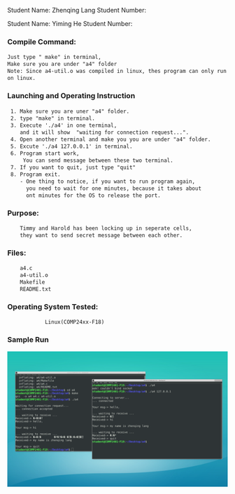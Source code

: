 
Student Name: Zhenqing Lang
Student Number: 

Student Name: Yiming He
Student Number: 

### Compile Command:
    Just type " make" in terminal,
    Make sure you are under "a4" folder
    Note: Since a4-util.o was compiled in linux, thes program can only run on linux.

### Launching and Operating Instruction

     1. Make sure you are uner "a4" folder.
     2. type "make" in terminal.
     3. Execute './a4' in one terminal, 
        and it will show  "waiting for connection request...".
     4. Open another terminal and make you you are under "a4" folder.
     5. Excute './a4 127.0.0.1' in terminal.
     6. Program start work,
         You can send message between these two terminal.
     7. If you want to quit, just type "quit"
     8. Program exit.
        - One thing to notice, if you want to run program again, 
          you need to wait for one minutes, because it takes about
          ont minutes for the OS to release the port.
          
      
### Purpose: 
        Timmy and Harold has been locking up in seperate cells,
        they want to send secret message between each other.

### Files:
        a4.c
        a4-util.o
        Makefile
        README.txt

### Operating System Tested:
                Linux(COMP24xx-F18)

### Sample Run
![alt text](sampleRun.png)









